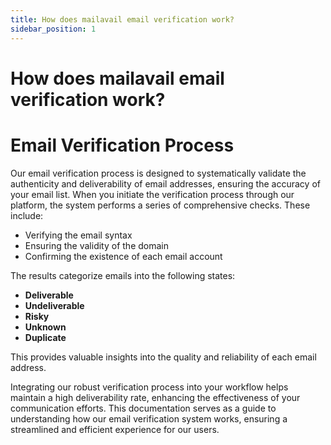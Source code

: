 ```yaml
---
title: How does mailavail email verification work?
sidebar_position: 1
---
```


# How does mailavail email verification work?

# Email Verification Process

Our email verification process is designed to systematically validate the authenticity and deliverability of email addresses, ensuring the accuracy of your email list. When you initiate the verification process through our platform, the system performs a series of comprehensive checks. These include:

- Verifying the email syntax
- Ensuring the validity of the domain
- Confirming the existence of each email account

The results categorize emails into the following states:

- **Deliverable**
- **Undeliverable**
- **Risky**
- **Unknown**
- **Duplicate**

This provides valuable insights into the quality and reliability of each email address.

Integrating our robust verification process into your workflow helps maintain a high deliverability rate, enhancing the effectiveness of your communication efforts. This documentation serves as a guide to understanding how our email verification system works, ensuring a streamlined and efficient experience for our users.